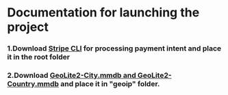 <h1>Documentation for launching the project</h1>
<h3>1.Download <a href="https://stripe.com/docs/stripe-cli">Stripe CLI</a> for processing payment intent and place it in the root folder</h3>
<h3>2.Download <a href="https://dev.maxmind.com/geoip/geolite2-free-geolocation-data?lang=en">GeoLite2-City.mmdb and GeoLite2-Country.mmdb</a> and place it in "geoip" folder.</h3>
